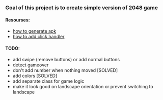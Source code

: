 ### Goal of this project is to create simple version of 2048 game

#### Resourses:
* [how to generate apk](https://www.youtube.com/watch?v=j5hnbKJelH8&feature=youtu.be)
* [how to add click handler](https://www.youtube.com/watch?v=gm-RgfdaISU)

#### TODO:
* add swipe (remove buttons) or add normal buttons
* detect gameover
* don't add number when nothing moved [SOLVED]
* add colors [SOLVED]
* add separate class for game logic
* make it look good on landscape orientation or prevent switching to landscape